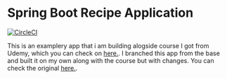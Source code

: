 # Spring Boot Recipe Application

[![CircleCI](https://circleci.com/gh/springframeworkguru/spring5-recipe-app.svg?style=svg)](https://circleci.com/gh/springframeworkguru/spring5-recipe-app)

This is an examplery app that i am building alogside course I got from Udemy, which you can check on [here.](https://www.udemy.com/course/spring-framework-5-beginner-to-guru/).
I branched this app from the base and built it on my own along with the course but with changes. You can check the original [here.](https://github.com/springframeworkguru/spring5-recipe-app).

